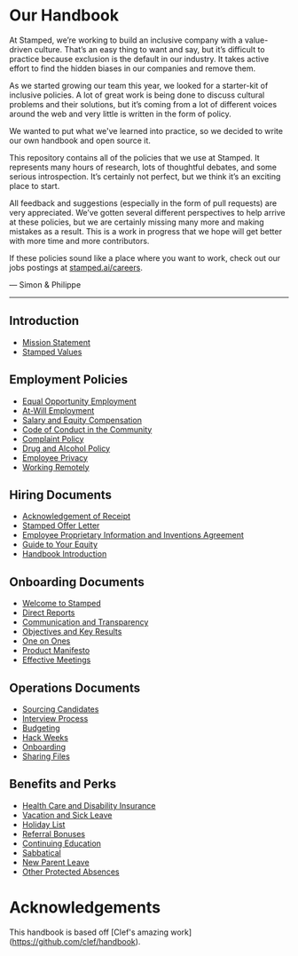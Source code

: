 # Our Handbook

At Stamped, we’re working to build an inclusive company with a value-driven culture. That’s an easy thing to want and say, but it’s difficult to practice because exclusion is the default in our industry. It takes active effort to find the hidden biases in our companies and remove them.

As we started growing our team this year, we looked for a starter-kit of inclusive policies. A lot of great work is being done to discuss cultural problems and their solutions, but it’s coming from a lot of different voices around the web and very little is written in the form of policy.

We wanted to put what we've learned into practice, so we decided to write our own handbook and open source it.

This repository contains all of the policies that we use at Stamped. It represents many hours of research, lots of thoughtful debates, and some serious introspection. It’s certainly not perfect, but we think it’s an exciting place to start.

All feedback and suggestions (especially in the form of pull requests) are very appreciated. We’ve gotten several different perspectives to help arrive at these policies, but we are certainly missing many more and making mistakes as a result. This is a work in progress that we hope will get better with more time and more contributors.

If these policies sound like a place where you want to work, check out our jobs postings at [stamped.ai/careers](https://stamped.ai/careers).

— Simon & Philippe

***


## Introduction
* [Mission Statement](https://github.com/stampedai/handbook/blob/master/Mission%20Statement.md)
* [Stamped Values](https://github.com/stampedai/handbook/blob/master/Stamped%20Values.md)

## Employment Policies
* [Equal Opportunity Employment](https://github.com/stampedai/handbook/blob/master/Employment%20Policies/Equal%20Opportunity%20Employment.md)
* [At-Will Employment](https://github.com/stampedai/handbook/blob/master/Employment%20Policies/At-Will%20Employment.md)
* [Salary and Equity Compensation](https://github.com/stampedai/handbook/blob/master/Employment%20Policies/Salary%20and%20Equity%20Compensation.md)
* [Code of Conduct in the Community](https://github.com/stampedai/handbook/blob/master/Employment%20Policies/Code%20of%20Conduct%20in%20the%20Community.md)
* [Complaint Policy](https://github.com/stampedai/handbook/blob/master/Employment%20Policies/Complaint%20Policy.md)
* [Drug and Alcohol Policy](https://github.com/stampedai/handbook/blob/master/Employment%20Policies/Drug%20and%20Alcohol%20Policy.md)
* [Employee Privacy](https://github.com/stampedai/handbook/blob/master/Employment%20Policies/Employee%20Privacy.md)
* [Working Remotely](https://github.com/stampedai/handbook/blob/master/Employment%20Policies/Working%20Remotely.md)

## Hiring Documents
* [Acknowledgement of Receipt](https://github.com/stampedai/handbook/blob/master/Hiring%20Documents/Acknowledgment%20of%20Receipt.md)
* [Stamped Offer Letter](https://github.com/stampedai/handbook/blob/master/Hiring%20Documents/Stamped%20Offer%20Letter.md)
* [Employee Proprietary Information and Inventions Agreement](https://github.com/stampedai/handbook/blob/master/Hiring%20Documents/Employee%20Proprietary%20Information%20and%20Inventions%20Assignment%20Agreement.md)
* [Guide to Your Equity](https://github.com/stampedai/handbook/blob/master/Hiring%20Documents/Guide%20to%20Your%20Equity.md)
* [Handbook Introduction](https://github.com/stampedai/handbook/blob/master/Hiring%20Documents/Handbook%20Introduction.md)

## Onboarding Documents
* [Welcome to Stamped](https://github.com/stampedai/handbook/blob/master/Onboarding%20Documents/Welcome%20to%20Stamped.md)
* [Direct Reports](https://github.com/stampedai/handbook/blob/master/Onboarding%20Documents/Direct%20Reports.md)
* [Communication and Transparency](https://github.com/stampedai/handbook/blob/master/Onboarding%20Documents/Communication%20and%20Transparency.md)
* [Objectives and Key Results](https://github.com/stampedai/handbook/blob/master/Onboarding%20Documents/Objectives%20and%20Key%20Results.md)
* [One on Ones](https://github.com/stampedai/handbook/blob/master/Onboarding%20Documents/One%20on%20Ones.md)
* [Product Manifesto](https://github.com/stampedai/handbook/blob/master/Onboarding%20Documents/Product%20Manifesto.md)
* [Effective Meetings](https://github.com/stampedai/handbook/blob/master/Operations%20Documents/Effective%20Meetings.md)

## Operations Documents
* [Sourcing Candidates](https://github.com/stampedai/handbook/blob/master/Operations%20Documents/Sourcing%20Candidates.md)
* [Interview Process](https://github.com/stampedai/handbook/blob/master/Operations%20Documents/Interview%20Process.md)
* [Budgeting](https://github.com/stampedai/handbook/blob/master/Operations%20Documents/Budgeting.md)
* [Hack Weeks](https://github.com/stampedai/handbook/blob/master/Operations%20Documents/Hack%20Weeks.md)
* [Onboarding](https://github.com/stampedai/handbook/blob/master/Operations%20Documents/Onboarding.md)
* [Sharing Files](https://github.com/stampedai/handbook/blob/master/Operations%20Documents/Sharing%20Files.md)

## Benefits and Perks
* [Health Care and Disability Insurance](https://github.com/stampedai/handbook/blob/master/Benefits%20and%20Perks/Healthcare%20and%20Disability%20Insurance.md)
* [Vacation and Sick Leave](https://github.com/stampedai/handbook/blob/master/Benefits%20and%20Perks/Vacation%20and%20Sick%20Leave.md)
* [Holiday List](https://github.com/stampedai/handbook/blob/master/Benefits%20and%20Perks/Holiday%20List.md)
* [Referral Bonuses](https://github.com/stampedai/handbook/blob/master/Benefits%20and%20Perks/Referral%20Bonuses.md)
* [Continuing Education](https://github.com/stampedai/handbook/blob/master/Benefits%20and%20Perks/Continuing%20Education.md)
* [Sabbatical](https://github.com/stampedai/handbook/blob/master/Benefits%20and%20Perks/Sabbatical.md)
* [New Parent Leave](https://github.com/stampedai/handbook/blob/master/Benefits%20and%20Perks/New%20Parent%20Leave.md)
* [Other Protected Absences](https://github.com/stampedai/handbook/blob/master/Benefits%20and%20Perks/Other%20Protected%20Absences.md)


# Acknowledgements

This handbook is based off [Clef's amazing work] (https://github.com/clef/handbook).
